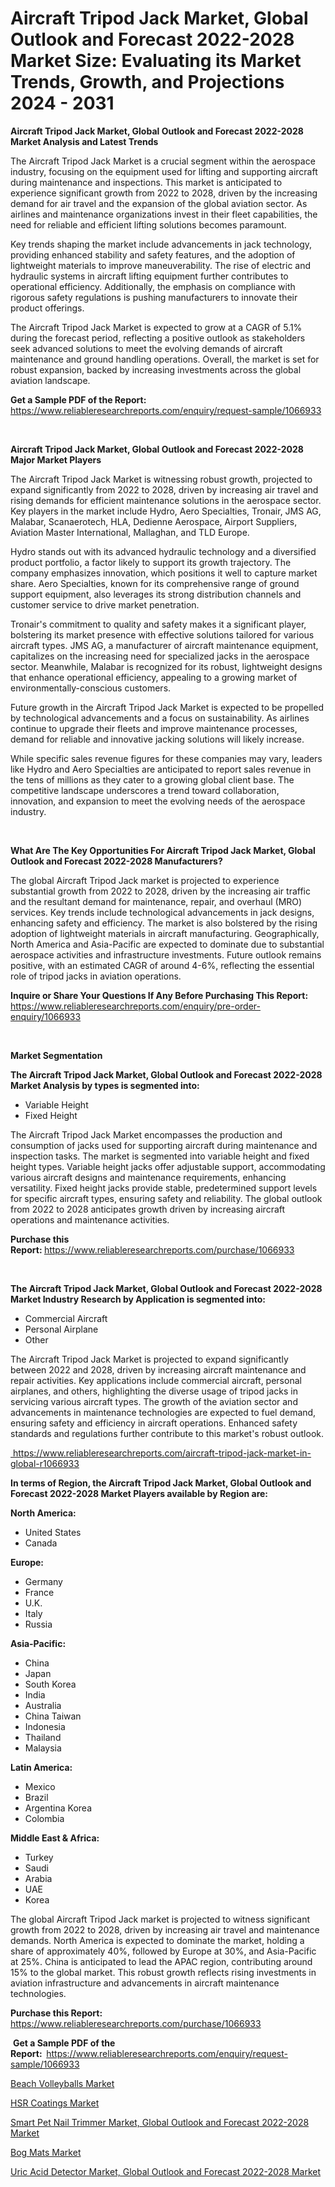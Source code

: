 <p><h1>Aircraft Tripod Jack Market, Global Outlook and Forecast 2022-2028 Market Size: Evaluating its Market Trends, Growth, and Projections 2024 - 2031</h1></p><p><strong>Aircraft Tripod Jack Market, Global Outlook and Forecast 2022-2028 Market Analysis and Latest Trends</strong></p>
<p><p>The Aircraft Tripod Jack Market is a crucial segment within the aerospace industry, focusing on the equipment used for lifting and supporting aircraft during maintenance and inspections. This market is anticipated to experience significant growth from 2022 to 2028, driven by the increasing demand for air travel and the expansion of the global aviation sector. As airlines and maintenance organizations invest in their fleet capabilities, the need for reliable and efficient lifting solutions becomes paramount.</p><p>Key trends shaping the market include advancements in jack technology, providing enhanced stability and safety features, and the adoption of lightweight materials to improve maneuverability. The rise of electric and hydraulic systems in aircraft lifting equipment further contributes to operational efficiency. Additionally, the emphasis on compliance with rigorous safety regulations is pushing manufacturers to innovate their product offerings.</p><p>The Aircraft Tripod Jack Market is expected to grow at a CAGR of 5.1% during the forecast period, reflecting a positive outlook as stakeholders seek advanced solutions to meet the evolving demands of aircraft maintenance and ground handling operations. Overall, the market is set for robust expansion, backed by increasing investments across the global aviation landscape.</p></p>
<p><strong>Get a Sample PDF of the Report:&nbsp;</strong> <a href="https://www.reliableresearchreports.com/enquiry/request-sample/1066933?utm_campaign=7&utm_medium=2&utm_source=Github&utm_content=ia&utm_term=04122024&utm_id=aircraft-tripod-jack-market-global-outlook-and-forecast-2022-2028">https://www.reliableresearchreports.com/enquiry/request-sample/1066933</a></p>
<p>&nbsp;</p>
<p><strong>Aircraft Tripod Jack Market, Global Outlook and Forecast 2022-2028 Major Market Players</strong></p>
<p><p>The Aircraft Tripod Jack Market is witnessing robust growth, projected to expand significantly from 2022 to 2028, driven by increasing air travel and rising demands for efficient maintenance solutions in the aerospace sector. Key players in the market include Hydro, Aero Specialties, Tronair, JMS AG, Malabar, Scanaerotech, HLA, Dedienne Aerospace, Airport Suppliers, Aviation Master International, Mallaghan, and TLD Europe.</p><p>Hydro stands out with its advanced hydraulic technology and a diversified product portfolio, a factor likely to support its growth trajectory. The company emphasizes innovation, which positions it well to capture market share. Aero Specialties, known for its comprehensive range of ground support equipment, also leverages its strong distribution channels and customer service to drive market penetration.</p><p>Tronair's commitment to quality and safety makes it a significant player, bolstering its market presence with effective solutions tailored for various aircraft types. JMS AG, a manufacturer of aircraft maintenance equipment, capitalizes on the increasing need for specialized jacks in the aerospace sector. Meanwhile, Malabar is recognized for its robust, lightweight designs that enhance operational efficiency, appealing to a growing market of environmentally-conscious customers.</p><p>Future growth in the Aircraft Tripod Jack Market is expected to be propelled by technological advancements and a focus on sustainability. As airlines continue to upgrade their fleets and improve maintenance processes, demand for reliable and innovative jacking solutions will likely increase.</p><p>While specific sales revenue figures for these companies may vary, leaders like Hydro and Aero Specialties are anticipated to report sales revenue in the tens of millions as they cater to a growing global client base. The competitive landscape underscores a trend toward collaboration, innovation, and expansion to meet the evolving needs of the aerospace industry.</p></p>
<p>&nbsp;</p>
<p><strong>What Are The Key Opportunities For Aircraft Tripod Jack Market, Global Outlook and Forecast 2022-2028 Manufacturers?</strong></p>
<p><p>The global Aircraft Tripod Jack market is projected to experience substantial growth from 2022 to 2028, driven by the increasing air traffic and the resultant demand for maintenance, repair, and overhaul (MRO) services. Key trends include technological advancements in jack designs, enhancing safety and efficiency. The market is also bolstered by the rising adoption of lightweight materials in aircraft manufacturing. Geographically, North America and Asia-Pacific are expected to dominate due to substantial aerospace activities and infrastructure investments. Future outlook remains positive, with an estimated CAGR of around 4-6%, reflecting the essential role of tripod jacks in aviation operations.</p></p>
<p><strong>Inquire or Share Your Questions If Any Before Purchasing This Report:</strong> <a href="https://www.reliableresearchreports.com/enquiry/pre-order-enquiry/1066933?utm_campaign=7&utm_medium=2&utm_source=Github&utm_content=ia&utm_term=04122024&utm_id=aircraft-tripod-jack-market-global-outlook-and-forecast-2022-2028">https://www.reliableresearchreports.com/enquiry/pre-order-enquiry/1066933</a></p>
<p>&nbsp;</p>
<p><strong>Market Segmentation</strong></p>
<p><strong>The Aircraft Tripod Jack Market, Global Outlook and Forecast 2022-2028 Market Analysis by types is segmented into:</strong></p>
<p><ul><li>Variable Height</li><li>Fixed Height</li></ul></p>
<p><p>The Aircraft Tripod Jack Market encompasses the production and consumption of jacks used for supporting aircraft during maintenance and inspection tasks. The market is segmented into variable height and fixed height types. Variable height jacks offer adjustable support, accommodating various aircraft designs and maintenance requirements, enhancing versatility. Fixed height jacks provide stable, predetermined support levels for specific aircraft types, ensuring safety and reliability. The global outlook from 2022 to 2028 anticipates growth driven by increasing aircraft operations and maintenance activities.</p></p>
<p><strong>Purchase this Report:&nbsp;</strong><a href="https://www.reliableresearchreports.com/purchase/1066933?utm_campaign=7&utm_medium=2&utm_source=Github&utm_content=ia&utm_term=04122024&utm_id=aircraft-tripod-jack-market-global-outlook-and-forecast-2022-2028">https://www.reliableresearchreports.com/purchase/1066933</a></p>
<p>&nbsp;</p>
<p><strong>The Aircraft Tripod Jack Market, Global Outlook and Forecast 2022-2028 Market Industry Research by Application is segmented into:</strong></p>
<p><ul><li>Commercial Aircraft</li><li>Personal Airplane</li><li>Other</li></ul></p>
<p><p>The Aircraft Tripod Jack Market is projected to expand significantly between 2022 and 2028, driven by increasing aircraft maintenance and repair activities. Key applications include commercial aircraft, personal airplanes, and others, highlighting the diverse usage of tripod jacks in servicing various aircraft types. The growth of the aviation sector and advancements in maintenance technologies are expected to fuel demand, ensuring safety and efficiency in aircraft operations. Enhanced safety standards and regulations further contribute to this market's robust outlook.</p></p>
<p><a href="https://www.reliableresearchreports.com/aircraft-tripod-jack-market-in-global-r1066933?utm_campaign=7&utm_medium=2&utm_source=Github&utm_content=ia&utm_term=04122024&utm_id=aircraft-tripod-jack-market-global-outlook-and-forecast-2022-2028">&nbsp;https://www.reliableresearchreports.com/aircraft-tripod-jack-market-in-global-r1066933</a></p>
<p><strong>In terms of Region, the Aircraft Tripod Jack Market, Global Outlook and Forecast 2022-2028 Market Players available by Region are:</strong></p>
<p>
    <p> <strong> North America: </strong>
        <ul>
            <li>United States</li>
            <li>Canada</li>
        </ul>
        </p> 
    <p> <strong> Europe: </strong>
        <ul>
            <li>Germany</li>
            <li>France</li>
            <li>U.K.</li>
            <li>Italy</li>
            <li>Russia</li>
        </ul>
        </p> 
    <p> <strong> Asia-Pacific: </strong>
        <ul>
            <li>China</li>
            <li>Japan</li>
            <li>South Korea</li>
            <li>India</li>
            <li>Australia</li>
            <li>China Taiwan</li>
            <li>Indonesia</li>
            <li>Thailand</li>
            <li>Malaysia</li>
        </ul>
        </p> 
    <p> <strong> Latin America: </strong>
        <ul>
            <li>Mexico</li>
            <li>Brazil</li>
            <li>Argentina Korea</li>
            <li>Colombia</li>
        </ul>
        </p> 
    <p> <strong> Middle East & Africa: </strong>
        <ul>
            <li>Turkey</li>
            <li>Saudi</li>
            <li>Arabia</li>
            <li>UAE</li>
            <li>Korea</li>
        </ul>
    </p>
    </p>
<p><p>The global Aircraft Tripod Jack market is projected to witness significant growth from 2022 to 2028, driven by increasing air travel and maintenance demands. North America is expected to dominate the market, holding a share of approximately 40%, followed by Europe at 30%, and Asia-Pacific at 25%. China is anticipated to lead the APAC region, contributing around 15% to the global market. This robust growth reflects rising investments in aviation infrastructure and advancements in aircraft maintenance technologies.</p></p>
<p><strong>Purchase this Report: </strong><a href="https://www.reliableresearchreports.com/purchase/1066933?utm_campaign=7&utm_medium=2&utm_source=Github&utm_content=ia&utm_term=04122024&utm_id=aircraft-tripod-jack-market-global-outlook-and-forecast-2022-2028">https://www.reliableresearchreports.com/purchase/1066933</a></p>
<p>&nbsp;<strong>Get a Sample PDF of the Report:&nbsp;&nbsp;</strong><a href="https://www.reliableresearchreports.com/enquiry/request-sample/1066933?utm_campaign=7&utm_medium=2&utm_source=Github&utm_content=ia&utm_term=04122024&utm_id=aircraft-tripod-jack-market-global-outlook-and-forecast-2022-2028">https://www.reliableresearchreports.com/enquiry/request-sample/1066933</a></p>
<p><strong></strong></p>
<p><p><a href="https://www.linkedin.com/pulse/beach-volleyballs-landscape-product-spectrum-market-trajectories-rvasf?utm_campaign=7&utm_medium=2&utm_source=Github&utm_content=ia&utm_term=04122024&utm_id=aircraft-tripod-jack-market-global-outlook-and-forecast-2022-2028">Beach Volleyballs Market</a></p><p><a href="https://issuu.com/reportprime-2/docs/hsr-coatings-market-size-2030.pptx?utm_campaign=7&utm_medium=2&utm_source=Github&utm_content=ia&utm_term=04122024&utm_id=aircraft-tripod-jack-market-global-outlook-and-forecast-2022-2028">HSR Coatings Market</a></p><p><a href="https://github.com/angelajermaine/Market-Research-Report-List-5/blob/main/smart-pet-nail-trimmer-market-global-outlook-and-forecast-2022-2028-market.md?utm_campaign=7&utm_medium=2&utm_source=Github&utm_content=ia&utm_term=04122024&utm_id=aircraft-tripod-jack-market-global-outlook-and-forecast-2022-2028">Smart Pet Nail Trimmer Market, Global Outlook and Forecast 2022-2028 Market</a></p><p><a href="https://www.linkedin.com/pulse/global-bog-mats-market-size-trends-analysis-regional-outlook-au0ce?utm_campaign=7&utm_medium=2&utm_source=Github&utm_content=ia&utm_term=04122024&utm_id=aircraft-tripod-jack-market-global-outlook-and-forecast-2022-2028">Bog Mats Market</a></p><p><a href="https://github.com/provorikovar/Market-Research-Report-List-6/blob/main/uric-acid-detector-market-global-outlook-and-forecast-2022-2028-market.md?utm_campaign=7&utm_medium=2&utm_source=Github&utm_content=ia&utm_term=04122024&utm_id=aircraft-tripod-jack-market-global-outlook-and-forecast-2022-2028">Uric Acid Detector Market, Global Outlook and Forecast 2022-2028 Market</a></p></p>